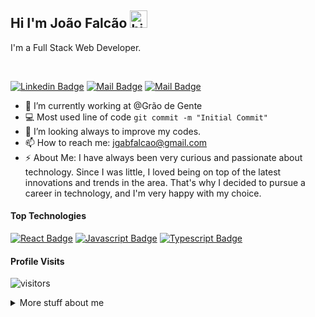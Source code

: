 
## Hi I'm João Falcão <img src="https://user-images.githubusercontent.com/1303154/88677602-1635ba80-d120-11ea-84d8-d263ba5fc3c0.gif" width="28px" height="28px" alt="hi">

I'm a Full Stack Web Developer.

<br>

[![Linkedin Badge](https://img.shields.io/badge/-João-0e76a8?style=flat&labelColor=0e76a8&logo=linkedin&logoColor=white)](https://www.linkedin.com/in/joão-falcão013)
[![Mail Badge](https://img.shields.io/badge/-@joaaofalcao-e84393?style=flat&labelColor=e84393&logo=instagram&logoColor=white)](https://instagram.com/joaaofalcao) [![Mail Badge](https://img.shields.io/badge/-jgabfalcao-c0392b?style=flat&labelColor=c0392b&logo=gmail&logoColor=white)](mailto:jgabfalcao@gmail.com)

<!-- TODO: Add last video link -->

- 🔭 I’m currently working at @Grão de Gente
- :computer: Most used line of code `git commit -m "Initial Commit"`
- 🤔 I’m looking always to improve my codes.
- 📫 How to reach me: jgabfalcao@gmail.com
- ⚡ About Me: I have always been very curious and passionate about technology. Since I was little, I loved being on top of the latest innovations and trends in the area. That's why I decided to pursue a career in technology, and I'm very happy with my choice.

#### Top Technologies

<!-- TODO: Make technologies links takes you to repositories -->

[![React Badge](https://img.shields.io/badge/-React-61DBFB?style=for-the-badge&labelColor=black&logo=react&logoColor=61DBFB)](#) [![Javascript Badge](https://img.shields.io/badge/-Javascript-F0DB4F?style=for-the-badge&labelColor=black&logo=javascript&logoColor=F0DB4F)](#) [![Typescript Badge](https://img.shields.io/badge/-Typescript-007acc?style=for-the-badge&labelColor=black&logo=typescript&logoColor=007acc)](#)

#### Profile Visits 

![visitors](https://visitor-badge.glitch.me/badge?page_id=jgabfalcao)

<details>
<summary>
  More stuff about me
</summary>

#### Github Stats

![Ipenywis's github stats](https://github-readme-stats.vercel.app/api?username=jgabfalcao&count_private=true&theme=tokyonight&hide=contribs,prs)

</details>




